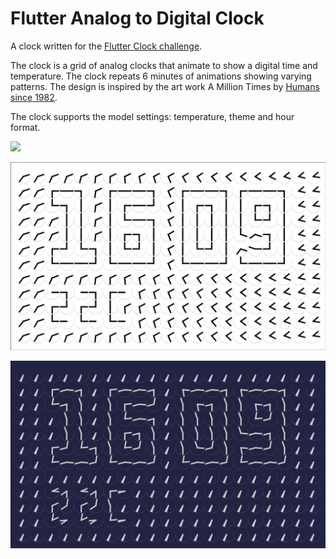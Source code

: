 # Flutter Analog to Digital Clock
A clock written for the [Flutter Clock challenge](https://flutter.dev/clock).

The clock is a grid of analog clocks that animate to show a digital time and temperature. The clock repeats 6 minutes of animations showing varying patterns. The design is inspired by the art work A Million Times by [Humans since 1982](https://www.humanssince1982.com/).

The clock supports the model settings: temperature, theme and hour format.

![](images/analogtodigital-flutterclock.gif)

![](images/analogtodigital-flutterclock-01.png)

![](images/analogtodigital-flutterclock-02.png)

